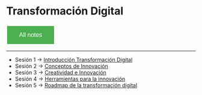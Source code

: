 # Transformación Digital

<style>
  .back-button {
    background-color: #4CAF50; /* Green */
    border: none;
    color: white;
    padding: 15px 32px;
    text-align: center;
    text-decoration: none;
    display: inline-block;
    font-size: 16px;
    margin: 4px 2px;
    cursor: pointer;
  }
</style>

<button class="back-button" onclick="window.location.href='https://matiaspakua.github.io/tech.notes.io'">All notes</button>

---


- Sesión 1 -> [ Introducción Transformación Digital](sesion_1.md)
- Sesión 2 -> [Conceptos de Innovación](sesion_2.md)
- Sesión 3 -> [Creatividad e Innovación](sesion_3.md)
- Sesión 4 -> [Herramientas para la innovación](sesion_4.md)
- Sesión 5 -> [Roadmap de la transformación digital](sesion_5.md)